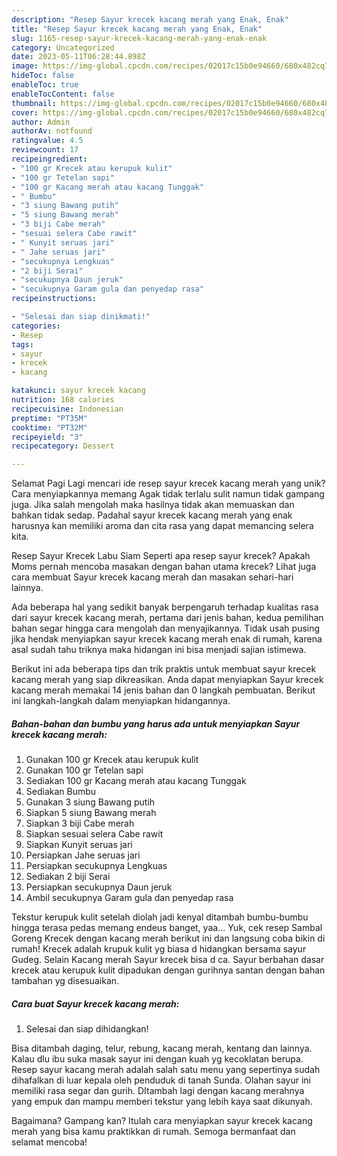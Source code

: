 ```yaml
---
description: "Resep Sayur krecek kacang merah yang Enak, Enak"
title: "Resep Sayur krecek kacang merah yang Enak, Enak"
slug: 1165-resep-sayur-krecek-kacang-merah-yang-enak-enak
category: Uncategorized
date: 2023-05-11T06:28:44.898Z
image: https://img-global.cpcdn.com/recipes/02017c15b0e94660/680x482cq70/sayur-krecek-kacang-merah-foto-resep-utama.jpg
hideToc: false
enableToc: true
enableTocContent: false
thumbnail: https://img-global.cpcdn.com/recipes/02017c15b0e94660/680x482cq70/sayur-krecek-kacang-merah-foto-resep-utama.jpg
cover: https://img-global.cpcdn.com/recipes/02017c15b0e94660/680x482cq70/sayur-krecek-kacang-merah-foto-resep-utama.jpg
author: Admin
authorAv: notfound
ratingvalue: 4.5
reviewcount: 17
recipeingredient:
- "100 gr Krecek atau kerupuk kulit"
- "100 gr Tetelan sapi"
- "100 gr Kacang merah atau kacang Tunggak"
- " Bumbu"
- "3 siung Bawang putih"
- "5 siung Bawang merah"
- "3 biji Cabe merah"
- "sesuai selera Cabe rawit"
- " Kunyit seruas jari"
- " Jahe seruas jari"
- "secukupnya Lengkuas"
- "2 biji Serai"
- "secukupnya Daun jeruk"
- "secukupnya Garam gula dan penyedap rasa"
recipeinstructions:

- "Selesai dan siap dinikmati!"
categories:
- Resep
tags:
- sayur
- krecek
- kacang

katakunci: sayur krecek kacang 
nutrition: 168 calories
recipecuisine: Indonesian
preptime: "PT35M"
cooktime: "PT32M"
recipeyield: "3"
recipecategory: Dessert

---
```



Selamat Pagi Lagi mencari ide resep sayur krecek kacang merah yang unik? Cara menyiapkannya memang Agak tidak terlalu sulit namun tidak gampang juga. Jika salah mengolah maka hasilnya tidak akan memuaskan dan bahkan tidak sedap. Padahal sayur krecek kacang merah yang enak harusnya kan memiliki aroma dan cita rasa yang dapat memancing selera kita.


Resep Sayur Krecek Labu Siam Seperti apa resep sayur krecek? Apakah Moms pernah mencoba masakan dengan bahan utama krecek? Lihat juga cara membuat Sayur krecek kacang merah dan masakan sehari-hari lainnya.

Ada beberapa hal yang sedikit banyak berpengaruh terhadap kualitas rasa dari sayur krecek kacang merah, pertama dari jenis bahan, kedua pemilihan bahan segar hingga cara mengolah dan menyajikannya. Tidak usah pusing jika hendak menyiapkan sayur krecek kacang merah enak di rumah, karena asal sudah tahu triknya maka hidangan ini bisa menjadi sajian istimewa.


Berikut ini ada beberapa tips dan trik praktis untuk membuat sayur krecek kacang merah yang siap dikreasikan. Anda dapat menyiapkan Sayur krecek kacang merah memakai 14 jenis bahan dan 0 langkah pembuatan. Berikut ini langkah-langkah dalam menyiapkan hidangannya.

<!--inarticleads1-->

##### Bahan-bahan dan bumbu yang harus ada untuk menyiapkan Sayur krecek kacang merah:

1. Gunakan 100 gr Krecek atau kerupuk kulit
1. Gunakan 100 gr Tetelan sapi
1. Sediakan 100 gr Kacang merah atau kacang Tunggak
1. Sediakan  Bumbu
1. Gunakan 3 siung Bawang putih
1. Siapkan 5 siung Bawang merah
1. Siapkan 3 biji Cabe merah
1. Siapkan sesuai selera Cabe rawit
1. Siapkan  Kunyit seruas jari
1. Persiapkan  Jahe seruas jari
1. Persiapkan secukupnya Lengkuas
1. Sediakan 2 biji Serai
1. Persiapkan secukupnya Daun jeruk
1. Ambil secukupnya Garam gula dan penyedap rasa


Tekstur kerupuk kulit setelah diolah jadi kenyal ditambah bumbu-bumbu hingga terasa pedas memang endeus banget, yaa… Yuk, cek resep Sambal Goreng Krecek dengan kacang merah berikut ini dan langsung coba bikin di rumah! Krecek adalah krupuk kulit yg biasa d hidangkan bersama sayur Gudeg. Selain Kacang merah Sayur krecek bisa d ca. Sayur berbahan dasar krecek atau kerupuk kulit dipadukan dengan gurihnya santan dengan bahan tambahan yg disesuaikan. 

<!--inarticleads2-->

##### Cara buat Sayur krecek kacang merah:


1. Selesai dan siap dihidangkan!

Bisa ditambah daging, telur, rebung, kacang merah, kentang dan lainnya. Kalau dlu ibu suka masak sayur ini dengan kuah yg kecoklatan berupa. Resep sayur kacang merah adalah salah satu menu yang sepertinya sudah dihafalkan di luar kepala oleh penduduk di tanah Sunda. Olahan sayur ini memiliki rasa segar dan gurih. DItambah lagi dengan kacang merahnya yang empuk dan mampu memberi tekstur yang lebih kaya saat dikunyah. 

Bagaimana? Gampang kan? Itulah cara menyiapkan sayur krecek kacang merah yang bisa kamu praktikkan di rumah. Semoga bermanfaat dan selamat mencoba!
